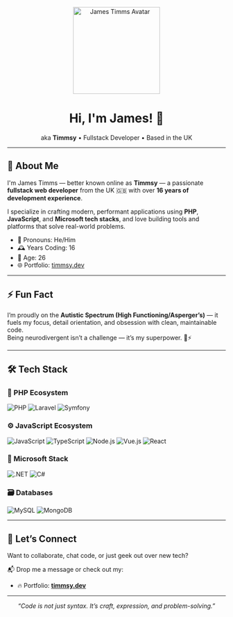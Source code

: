 <p align="center">
  <img src="https://i.imgur.com/wMzKRgY.png" width="200" alt="James Timms Avatar">
</p>

<h1 align="center">Hi, I'm James! 👋</h1>
<p align="center">aka <strong>Timmsy</strong> • Fullstack Developer • Based in the UK</p>

---

## 🚀 About Me

I'm James Timms — better known online as **Timmsy** — a passionate **fullstack web developer** from the UK 🇬🇧 with over **16 years of development experience**.

I specialize in crafting modern, performant applications using **PHP**, **JavaScript**, and **Microsoft tech stacks**, and love building tools and platforms that solve real-world problems.

- 🧠 Pronouns: He/Him  
- 🕰️ Years Coding: 16  
- 🎂 Age: 26  
- 🌐 Portfolio: [timmsy.dev](https://timmsy.dev/)

---

## ⚡️ Fun Fact

I’m proudly on the **Autistic Spectrum (High Functioning/Asperger’s)** — it fuels my focus, detail orientation, and obsession with clean, maintainable code.  
Being neurodivergent isn’t a challenge — it’s my superpower. 🧠⚡️

---

## 🛠️ Tech Stack

### 🐘 PHP Ecosystem
![PHP](https://img.shields.io/badge/PHP-777BB4?style=for-the-badge&logo=php&logoColor=white)
![Laravel](https://img.shields.io/badge/Laravel-FF2D20?style=for-the-badge&logo=laravel&logoColor=white)
![Symfony](https://img.shields.io/badge/Symfony-000000?style=for-the-badge&logo=symfony&logoColor=white)

### ⚙️ JavaScript Ecosystem
![JavaScript](https://img.shields.io/badge/JavaScript-323330?style=for-the-badge&logo=javascript&logoColor=F7DF1E)
![TypeScript](https://img.shields.io/badge/TypeScript-007ACC?style=for-the-badge&logo=typescript&logoColor=white)
![Node.js](https://img.shields.io/badge/Node.js-43853D?style=for-the-badge&logo=node.js&logoColor=white)
![Vue.js](https://img.shields.io/badge/Vue.js-35495E?style=for-the-badge&logo=vue.js&logoColor=4FC08D)
![React](https://img.shields.io/badge/React-20232A?style=for-the-badge&logo=react&logoColor=61DAFB)

### 🧱 Microsoft Stack
![.NET](https://img.shields.io/badge/.NET-5C2D91?style=for-the-badge&logo=.net&logoColor=white)
![C#](https://img.shields.io/badge/C%23-239120?style=for-the-badge&logo=c-sharp&logoColor=white)

### 🗃️ Databases
![MySQL](https://img.shields.io/badge/MySQL-005C84?style=for-the-badge&logo=mysql&logoColor=white)
![MongoDB](https://img.shields.io/badge/MongoDB-4EA94B?style=for-the-badge&logo=mongodb&logoColor=white)

---

## 🧭 Let’s Connect

Want to collaborate, chat code, or just geek out over new tech?

📬 Drop me a message or check out my:

- 🔥 Portfolio: [**timmsy.dev**](https://timmsy.dev/)

---

<p align="center">
  <em>“Code is not just syntax. It’s craft, expression, and problem-solving.”</em>
</p>
